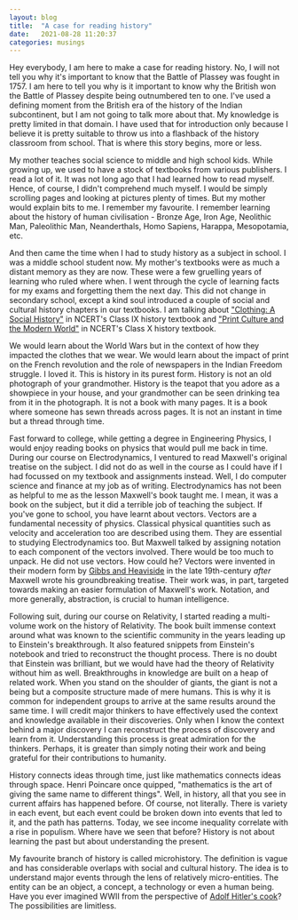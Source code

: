 ```yaml
---
layout: blog
title:  "A case for reading history"
date:   2021-08-28 11:20:37
categories: musings
---
```


Hey everybody, I am here to make a case for reading history. No, I will not tell you why it's important to know that the Battle of Plassey was fought in 1757. I am here to tell you why is it important to know why the British won the Battle of Plassey despite being outnumbered ten to one. I've used a defining moment from the British era of the history of the Indian subcontinent, but I am not going to talk more about that. My knowledge is pretty limited in that domain. I have used that for introduction only because I believe it is pretty suitable to throw us into a flashback of the history classroom from school. That is where this story begins, more or less.

My mother teaches social science to middle and high school kids. While growing up, we used to have a stock of textbooks from various publishers. I read a lot of it. It was not long ago that I had learned how to read myself. Hence, of course, I didn't comprehend much myself. I would be simply scrolling pages and looking at pictures plenty of times. But my mother would explain bits to me. I remember my favourite. I remember learning about the history of human civilisation - Bronze Age, Iron Age, Neolithic Man, Paleolithic Man, Neanderthals, Homo Sapiens, Harappa, Mesopotamia, etc. 

And then came the time when I had to study history as a subject in school. I was a middle school student now. My mother's textbooks were as much a distant memory as they are now. These were a few gruelling years of learning who ruled where when. I went through the cycle of learning facts for my exams and forgetting them the next day. This did not change in secondary school, except a kind soul introduced a couple of social and cultural history chapters in our textbooks. I am talking about ["Clothing: A Social History"](https://www.ncert.nic.in/ncerts/l/iess308.pdf) in NCERT's Class IX history textbook and ["Print Culture and the Modern World"](https://ncert.nic.in/ncerts/l/jess307.pdf) in NCERT's Class X history textbook.

We would learn about the World Wars but in the context of how they impacted the clothes that we wear. We would learn about the impact of print on the French revolution and the role of newspapers in the Indian Freedom struggle. I loved it. This is history in its purest form. History is not an old photograph of your grandmother. History is the teapot that you adore as a showpiece in your house, and your grandmother can be seen drinking tea from it in the photograph. It is not a book with many pages. It is a book where someone has sewn threads across pages. It is not an instant in time but a thread through time. 

Fast forward to college, while getting a degree in Engineering Physics, I would enjoy reading books on physics that would pull me back in time. During our course on Electrodynamics, I ventured to read Maxwell's original treatise on the subject. I did not do as well in the course as I could have if I had focussed on my textbook and assignments instead. Well, I do computer science and finance at my job as of writing. Electrodynamics has not been as helpful to me as the lesson Maxwell's book taught me. I mean, it was a book on the subject, but it did a terrible job of teaching the subject. If you've gone to school, you have learnt about vectors. Vectors are a fundamental necessity of physics. Classical physical quantities such as velocity and acceleration too are described using them. They are essential to studying Electrodynamics too. But Maxwell talked by assigning notation to each component of the vectors involved. There would be too much to unpack. He did not use vectors. How could he? Vectors were invented in their modern form by [Gibbs and Heaviside](https://www.britannica.com/science/vector-mathematics) in the late 19th-century _after_ Maxwell wrote his groundbreaking treatise. Their work was, in part, targeted towards making an easier formulation of Maxwell's work. Notation, and more generally, abstraction, is crucial to human intelligence.

Following suit, during our course on Relativity, I started reading a multi-volume work on the history of Relativity. The book built immense context around what was known to the scientific community in the years leading up to Einstein's breakthrough. It also featured snippets from Einstein's notebook and tried to reconstruct the thought process. There is no doubt that Einstein was brilliant, but we would have had the theory of Relativity without him as well. Breakthroughs in knowledge are built on a heap of related work. When you stand on the shoulder of giants, the giant is not a being but a composite structure made of mere humans. This is why it is common for independent groups to arrive at the same results around the same time. I will credit major thinkers to have effectively used the context and knowledge available in their discoveries. Only when I know the context behind a major discovery I can reconstruct the process of discovery and learn from it. Understanding this process is great admiration for the thinkers. Perhaps, it is greater than simply noting their work and being grateful for their contributions to humanity.

History connects ideas through time, just like mathematics connects ideas through space. Henri Poincare once quipped, "mathematics is the art of giving the same name to different things". Well, in history, all that you see in current affairs has happened before. Of course, not literally. There is variety in each event, but each event could be broken down into events that led to it, and the path has patterns. Today, we see income inequality correlate with a rise in populism. Where have we seen that before? History is not about learning the past but about understanding the present. 

My favourite branch of history is called microhistory. The definition is vague and has considerable overlaps with social and cultural history. The idea is to understand major events through the lens of relatively micro-entities. The entity can be an object, a concept, a technology or even a human being. Have you ever imagined WWII from the perspective of [Adolf Hitler's cook](https://en.wikipedia.org/wiki/Constanze_Manziarly)? The possibilities are limitless. 
